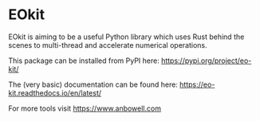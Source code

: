 # EOkit

EOkit is aiming to be a useful Python library which uses Rust behind the scenes to multi-thread and accelerate numerical operations.

This package can be installed from PyPI here: https://pypi.org/project/eo-kit/ 

The (very basic) documentation can be found here: https://eo-kit.readthedocs.io/en/latest/ 

For more tools visit https://www.anbowell.com
